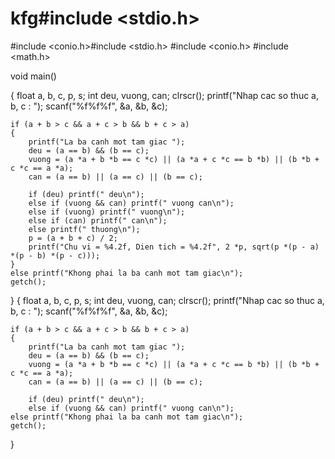 # kfg#include <stdio.h>
#include <conio.h>#include <stdio.h>
#include <conio.h>
#include <math.h>

void main()

{
	float a, b, c, p, s;
	int deu, vuong, can;
	clrscr();
	printf("Nhap cac so thuc a, b, c : ");
	scanf("%f%f%f", &a, &b, &c);

	if (a + b > c && a + c > b && b + c > a)
	{
		printf("La ba canh mot tam giac ");
		deu = (a == b) && (b == c);
		vuong = (a *a + b *b == c *c) || (a *a + c *c == b *b) || (b *b + c *c == a *a);
		can = (a == b) || (a == c) || (b == c);

		if (deu) printf(" deu\n");
		else if (vuong && can) printf(" vuong can\n");
		else if (vuong) printf(" vuong\n");
		else if (can) printf(" can\n");
		else printf(" thuong\n");
		p = (a + b + c) / 2;
		printf("Chu vi = %4.2f, Dien tich = %4.2f", 2 *p, sqrt(p *(p - a) *(p - b) *(p - c)));
	}
	else printf("Khong phai la ba canh mot tam giac\n");
	getch();
}
{
	float a, b, c, p, s;
	int deu, vuong, can;
	clrscr();
	printf("Nhap cac so thuc a, b, c : ");
	scanf("%f%f%f", &a, &b, &c);

	if (a + b > c && a + c > b && b + c > a)
	{
		printf("La ba canh mot tam giac ");
		deu = (a == b) && (b == c);
		vuong = (a *a + b *b == c *c) || (a *a + c *c == b *b) || (b *b + c *c == a *a);
		can = (a == b) || (a == c) || (b == c);

		if (deu) printf(" deu\n");
		else if (vuong && can) printf(" vuong can\n");
	else printf("Khong phai la ba canh mot tam giac\n");
	getch();
}
